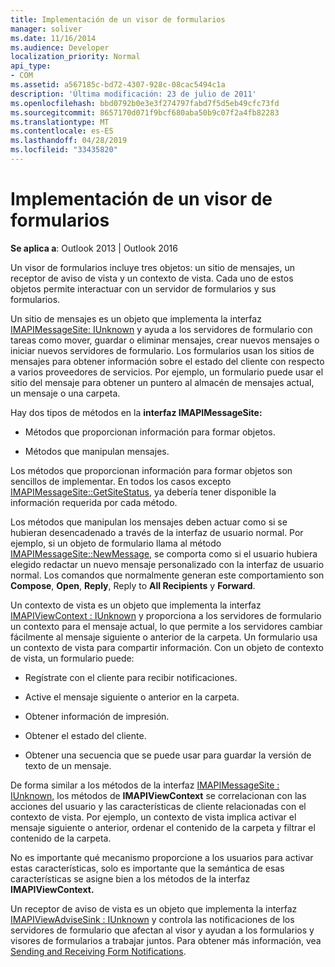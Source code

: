 ```yaml
---
title: Implementación de un visor de formularios
manager: soliver
ms.date: 11/16/2014
ms.audience: Developer
localization_priority: Normal
api_type:
- COM
ms.assetid: a567185c-bd72-4307-928c-08cac5494c1a
description: 'Última modificación: 23 de julio de 2011'
ms.openlocfilehash: bbd0792b0e3e3f274797fabd7f5d5eb49cfc73fd
ms.sourcegitcommit: 8657170d071f9bcf680aba50b9c07f2a4fb82283
ms.translationtype: MT
ms.contentlocale: es-ES
ms.lasthandoff: 04/28/2019
ms.locfileid: "33435820"
---
```

# <a name="implementing-a-form-viewer"></a>Implementación de un visor de formularios

  
  
**Se aplica a**: Outlook 2013 | Outlook 2016 
  
Un visor de formularios incluye tres objetos: un sitio de mensajes, un receptor de aviso de vista y un contexto de vista. Cada uno de estos objetos permite interactuar con un servidor de formularios y sus formularios.
  
Un sitio de mensajes es un objeto que implementa la interfaz [IMAPIMessageSite: IUnknown](imapimessagesiteiunknown.md) y ayuda a los servidores de formulario con tareas como mover, guardar o eliminar mensajes, crear nuevos mensajes o iniciar nuevos servidores de formulario. Los formularios usan los sitios de mensajes para obtener información sobre el estado del cliente con respecto a varios proveedores de servicios. Por ejemplo, un formulario puede usar el sitio del mensaje para obtener un puntero al almacén de mensajes actual, un mensaje o una carpeta. 
  
Hay dos tipos de métodos en la **interfaz IMAPIMessageSite:** 
  
- Métodos que proporcionan información para formar objetos.
    
- Métodos que manipulan mensajes.
    
Los métodos que proporcionan información para formar objetos son sencillos de implementar. En todos los casos excepto [IMAPIMessageSite::GetSiteStatus](imapimessagesite-getsitestatus.md), ya debería tener disponible la información requerida por cada método.
  
Los métodos que manipulan los mensajes deben actuar como si se hubieran desencadenado a través de la interfaz de usuario normal. Por ejemplo, si un objeto de formulario llama al método [IMAPIMessageSite::NewMessage,](imapimessagesite-newmessage.md) se comporta como si el usuario hubiera elegido redactar un nuevo mensaje personalizado con la interfaz de usuario normal. Los comandos que normalmente generan este comportamiento son **Compose**, **Open**, **Reply**, Reply to **All Recipients** y **Forward**. 
  
Un contexto de vista es un objeto que implementa la interfaz [IMAPIViewContext : IUnknown](imapiviewcontextiunknown.md) y proporciona a los servidores de formulario un contexto para el mensaje actual, lo que permite a los servidores cambiar fácilmente al mensaje siguiente o anterior de la carpeta. Un formulario usa un contexto de vista para compartir información. Con un objeto de contexto de vista, un formulario puede: 
  
- Regístrate con el cliente para recibir notificaciones.
    
- Active el mensaje siguiente o anterior en la carpeta.
    
- Obtener información de impresión.
    
- Obtener el estado del cliente.
    
- Obtener una secuencia que se puede usar para guardar la versión de texto de un mensaje.
    
De forma similar a los métodos de la interfaz [IMAPIMessageSite : IUnknown,](imapimessagesiteiunknown.md) los métodos de **IMAPIViewContext** se correlacionan con las acciones del usuario y las características de cliente relacionadas con el contexto de vista. Por ejemplo, un contexto de vista implica activar el mensaje siguiente o anterior, ordenar el contenido de la carpeta y filtrar el contenido de la carpeta. 
  
No es importante qué mecanismo proporcione a los usuarios para activar estas características, solo es importante que la semántica de esas características se asigne bien a los métodos de la interfaz **IMAPIViewContext.** 
  
Un receptor de aviso de vista es un objeto que implementa la interfaz [IMAPIViewAdviseSink : IUnknown](imapiviewadvisesinkiunknown.md) y controla las notificaciones de los servidores de formulario que afectan al visor y ayudan a los formularios y visores de formularios a trabajar juntos. Para obtener más información, vea [Sending and Receiving Form Notifications](sending-and-receiving-form-notifications.md). 
  


